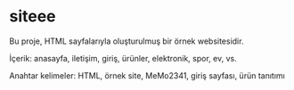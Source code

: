 # siteee

Bu proje, HTML sayfalarıyla oluşturulmuş bir örnek websitesidir.

İçerik: anasayfa, iletişim, giriş, ürünler, elektronik, spor, ev, vs.

Anahtar kelimeler: HTML, örnek site, MeMo2341, giriş sayfası, ürün tanıtımı
